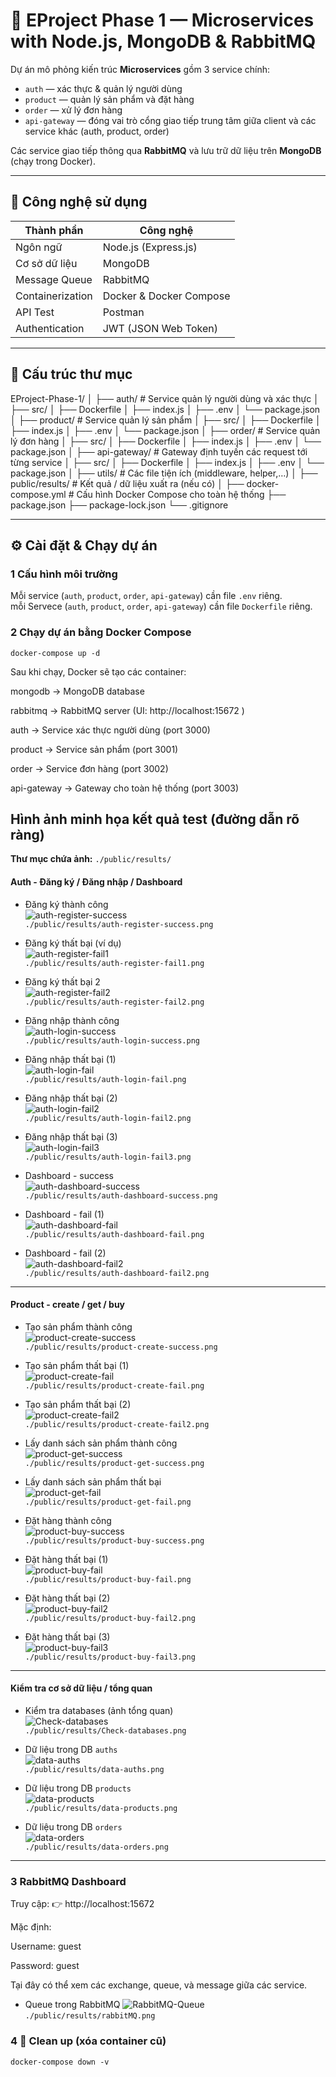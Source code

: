 # 🧩 EProject Phase 1 — Microservices with Node.js, MongoDB & RabbitMQ

Dự án mô phỏng kiến trúc **Microservices** gồm 3 service chính:  
- `auth` — xác thực & quản lý người dùng  
- `product` — quản lý sản phẩm và đặt hàng  
- `order` — xử lý đơn hàng
- `api-gateway` — đóng vai trò cổng giao tiếp trung tâm giữa client và các service khác (auth, product, order)
  
Các service giao tiếp thông qua **RabbitMQ** và lưu trữ dữ liệu trên **MongoDB** (chạy trong Docker).

---

## 🚀 Công nghệ sử dụng

| Thành phần | Công nghệ |
|-------------|------------|
| Ngôn ngữ | Node.js (Express.js) |
| Cơ sở dữ liệu | MongoDB |
| Message Queue | RabbitMQ |
| Containerization | Docker & Docker Compose |
| API Test | Postman |
| Authentication | JWT (JSON Web Token) |

---

## 🧱 Cấu trúc thư mục

EProject-Phase-1/
│
├── auth/ # Service quản lý người dùng và xác thực
│ ├── src/
│ ├── Dockerfile
│ ├── index.js
│ ├── .env
│ └── package.json
│
├── product/ # Service quản lý sản phẩm
│ ├── src/
│ ├── Dockerfile
│ ├── index.js
│ ├── .env
│ └── package.json
│
├── order/ # Service quản lý đơn hàng
│ ├── src/
│ ├── Dockerfile
│ ├── index.js
│ ├── .env
│ └── package.json
│
├── api-gateway/ # Gateway định tuyến các request tới từng service
│ ├── src/
│ ├── Dockerfile
│ ├── index.js
│ ├── .env
│ └── package.json
│
├── utils/ # Các file tiện ích (middleware, helper,…)
│
├── public/results/ # Kết quả / dữ liệu xuất ra (nếu có)
│
├── docker-compose.yml # Cấu hình Docker Compose cho toàn hệ thống
├── package.json
├── package-lock.json
└── .gitignore


---

## ⚙️ Cài đặt & Chạy dự án

### 1️ Cấu hình môi trường

Mỗi service (`auth`, `product`, `order`, `api-gateway`) cần file `.env` riêng.  
mỗi Servece (`auth`, `product`, `order`, `api-gateway`) cần file `Dockerfile` riêng.

### 2️ Chạy dự án bằng Docker Compose

`docker-compose up -d`

Sau khi chạy, Docker sẽ tạo các container:

mongodb → MongoDB database

rabbitmq → RabbitMQ server (UI: http://localhost:15672
)

auth → Service xác thực người dùng (port 3000)

product → Service sản phẩm (port 3001)

order → Service đơn hàng (port 3002)

api-gateway → Gateway cho toàn hệ thống (port 3003)
## Hình ảnh minh họa kết quả test (đường dẫn rõ ràng)

**Thư mục chứa ảnh:** `./public/results/`

#### Auth - Đăng ký / Đăng nhập / Dashboard
- Đăng ký thành công  
  ![auth-register-success](./public/results/auth-register-success.png)  
  `./public/results/auth-register-success.png`

- Đăng ký thất bại (ví dụ)  
  ![auth-register-fail1](./public/results/auth-register-fail1.png)  
  `./public/results/auth-register-fail1.png`

- Đăng ký thất bại 2  
  ![auth-register-fail2](./public/results/auth-register-fail2.png)  
  `./public/results/auth-register-fail2.png`

- Đăng nhập thành công  
  ![auth-login-success](./public/results/auth-login-success.png)  
  `./public/results/auth-login-success.png`

- Đăng nhập thất bại (1)  
  ![auth-login-fail](./public/results/auth-login-fail.png)  
  `./public/results/auth-login-fail.png`

- Đăng nhập thất bại (2)  
  ![auth-login-fail2](./public/results/auth-login-fail2.png)  
  `./public/results/auth-login-fail2.png`

- Đăng nhập thất bại (3)  
  ![auth-login-fail3](./public/results/auth-login-fail3.png)  
  `./public/results/auth-login-fail3.png`

- Dashboard - success  
  ![auth-dashboard-success](./public/results/auth-dashboard-success.png)  
  `./public/results/auth-dashboard-success.png`

- Dashboard - fail (1)  
  ![auth-dashboard-fail](./public/results/auth-dashboard-fail.png)  
  `./public/results/auth-dashboard-fail.png`

- Dashboard - fail (2)  
  ![auth-dashboard-fail2](./public/results/auth-dashboard-fail2.png)  
  `./public/results/auth-dashboard-fail2.png`

---

#### Product - create / get / buy
- Tạo sản phẩm thành công  
  ![product-create-success](./public/results/product-create-success.png)  
  `./public/results/product-create-success.png`

- Tạo sản phẩm thất bại (1)  
  ![product-create-fail](./public/results/product-create-fail.png)  
  `./public/results/product-create-fail.png`

- Tạo sản phẩm thất bại (2)  
  ![product-create-fail2](./public/results/product-create-fail2.png)  
  `./public/results/product-create-fail2.png`

- Lấy danh sách sản phẩm thành công  
  ![product-get-success](./public/results/product-get-success.png)  
  `./public/results/product-get-success.png`

- Lấy danh sách sản phẩm thất bại  
  ![product-get-fail](./public/results/product-get-fail.png)  
  `./public/results/product-get-fail.png`

- Đặt hàng thành công  
  ![product-buy-success](./public/results/product-buy-success.png)  
  `./public/results/product-buy-success.png`

- Đặt hàng thất bại (1)  
  ![product-buy-fail](./public/results/product-buy-fail.png)  
  `./public/results/product-buy-fail.png`

- Đặt hàng thất bại (2)  
  ![product-buy-fail2](./public/results/product-buy-fail2.png)  
  `./public/results/product-buy-fail2.png`

- Đặt hàng thất bại (3)  
  ![product-buy-fail3](./public/results/product-buy-fail3.png)  
  `./public/results/product-buy-fail3.png`

---

#### Kiểm tra cơ sở dữ liệu / tổng quan
- Kiểm tra databases (ảnh tổng quan)  
  ![Check-databases](./public/results/Check-databases.png)  
  `./public/results/Check-databases.png`

- Dữ liệu trong DB `auths`  
  ![data-auths](./public/results/data-auths.png)  
  `./public/results/data-auths.png`

- Dữ liệu trong DB `products`  
  ![data-products](./public/results/data-products.png)  
  `./public/results/data-products.png`

- Dữ liệu trong DB `orders`  
  ![data-orders](./public/results/data-orders.png)  
  `./public/results/data-orders.png`

---

### 3 RabbitMQ Dashboard

Truy cập:
👉 http://localhost:15672

Mặc định:

Username: guest

Password: guest

Tại đây có thể xem các exchange, queue, và message giữa các service.
- Queue trong RabbitMQ 
  ![RabbitMQ-Queue](./public/results/rabbitMQ.png)  
  `./public/results/rabbitMQ.png`

### 4 🧹 Clean up (xóa container cũ)
`docker-compose down -v`
